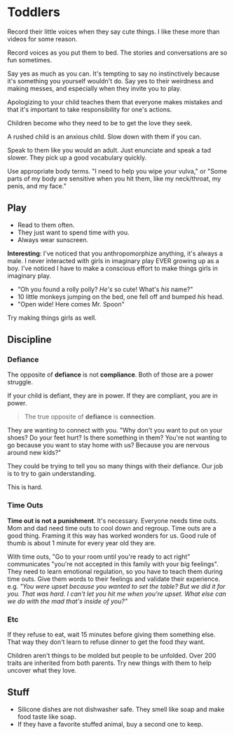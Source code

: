 # Toddlers

Record their little voices when they say cute things. I like these more than videos for some reason.

Record voices as you put them to bed. The stories and conversations are so fun sometimes.

Say yes as much as you can. It's tempting to say no instinctively because it's something you yourself wouldn't do. Say yes to their weirdness and making messes, and especially when they invite you to play.

Apologizing to your child teaches them that everyone makes mistakes and that it's important to take responsibility for one's actions.

Children become who they need to be to get the love they seek.

A rushed child is an anxious child. Slow down with them if you can.

Speak to them like you would an adult. Just enunciate and speak a tad slower. They pick up a good vocabulary quickly.

Use appropriate body terms. "I need to help you wipe your vulva," or "Some parts of my body are sensitive when you hit them, like my neck/throat, my penis, and my face."

## Play

- Read to them often.
- They just want to spend time with you.
- Always wear sunscreen.

**Interesting**: I've noticed that you anthropomorphize anything, it's always a male. I never interacted with girls in imaginary play EVER growing up as a boy. I've noticed I have to make a conscious effort to make things girls in imaginary play.

- "Oh you found a rolly polly? _He's_ so cute! What's _his_ name?"
- 10 little monkeys jumping on the bed, one fell off and bumped _his_ head.
- "Open wide! Here comes Mr. Spoon"

Try making things girls as well.

## Discipline

### Defiance

The opposite of **defiance** is not **compliance**. Both of those are a power struggle.

If your child is defiant, they are in power. If they are compliant, you are in power.

> The true opposite of **defiance** is **connection**.

They are wanting to connect with you. "Why don't you want to put on your shoes? Do your feet hurt? Is there something in them? You're not wanting to go because you want to stay home with us? Because you are nervous around new kids?"

They could be trying to tell you so many things with their defiance. Our job is to try to gain understanding.

This is hard.

### Time Outs

**Time out is not a punishment**. It's necessary. Everyone needs time outs. Mom and dad need time outs to cool down and regroup. Time outs are a good thing. Framing it this way has worked wonders for us. Good rule of thumb is about 1 minute for every year old they are.

With time outs, "Go to your room until you're ready to act right" communicates "you're not accepted in this family with your big feelings". They need to learn emotional regulation, so you have to teach them during time outs. Give them words to their feelings and validate their experience. e.g. _"You were upset because you wanted to set the table? But we did it for you. That was hard. I can't let you hit me when you're upset. What else can we do with the mad that's inside of you?"_

### Etc

If they refuse to eat, wait 15 minutes before giving them something else. That way they don't learn to refuse dinner to get the food _they_ want.

Children aren't things to be molded but people to be unfolded. Over 200 traits are inherited from both parents. Try new things with them to help uncover what they love.

## Stuff

- Silicone dishes are not dishwasher safe. They smell like soap and make food taste like soap.
- If they have a favorite stuffed animal, buy a second one to keep.

